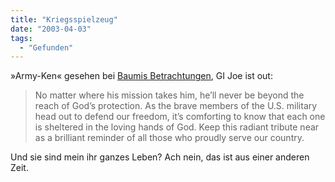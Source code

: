 ```yaml
---
title: "Kriegsspielzeug"
date: "2003-04-03"
tags:
  - "Gefunden"
---
```


»Army-Ken« gesehen bei [Baumis Betrachtungen](http://www.jensbaumeister.de/archives/2003_04_02.html#000256 "Baumis Betrachtungen: 02.04.03 Archives"), GI Joe ist out:

> No matter where his mission takes him, he’ll never be beyond the reach of God’s protection. As the brave members of the U.S. military head out to defend our freedom, it’s comforting to know that each one is sheltered in the loving hands of God. Keep this radiant tribute near as a brilliant reminder of all those who proudly serve our country.

Und sie sind mein ihr ganzes Leben? Ach nein, das ist aus einer anderen Zeit.
